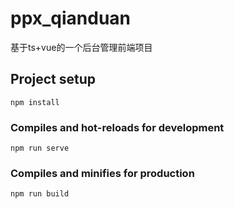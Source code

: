 # ppx_qianduan
基于ts+vue的一个后台管理前端项目
## Project setup
```
npm install
```

### Compiles and hot-reloads for development
```
npm run serve
```

### Compiles and minifies for production
```
npm run build
```


